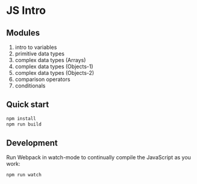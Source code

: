 # JS Intro

## Modules

1. intro to variables
2. primitive data types
3. complex data types (Arrays)
4. complex data types (Objects-1)
5. complex data types (Objects-2)
6. comparison operators
7. conditionals

## Quick start

```bash
npm install
npm run build
```

## Development

Run Webpack in watch-mode to continually compile the JavaScript as you work:

```bash
npm run watch
```

